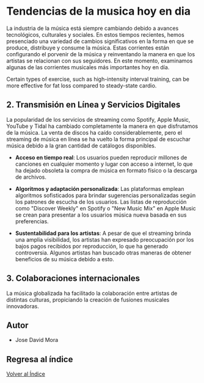 # Tendencias de la musica hoy en dia

La industria de la música está siempre cambiando debido a avances tecnológicos, culturales y sociales. En estos tiempos recientes, hemos presenciado una variedad de cambios significativos en la forma en que se produce, distribuye y consume la música. Estas corrientes están configurando el porvenir de la música y reinventando la manera en que los artistas se relacionan con sus seguidores. En este momento, examinamos algunas de las corrientes musicales más importantes hoy en día.

Certain types of exercise, such as high-intensity interval training, can be more effective for fat loss compared to steady-state cardio.

## 2. Transmisión en Línea y Servicios Digitales

La popularidad de los servicios de streaming como Spotify, Apple Music, YouTube y Tidal ha cambiado completamente la manera en que disfrutamos de la música. La venta de discos ha caído considerablemente, pero el streaming de música en línea se ha vuelto la forma principal de escuchar música debido a la gran cantidad de catálogos disponibles.

- **Acceso en tiempo real**: Los usuarios pueden reproducir millones de canciones en cualquier momento y lugar con acceso a internet, lo que ha dejado obsoleta la compra de música en formato físico o la descarga de archivos.

- **Algoritmos y adaptación personalizada**: Las plataformas emplean algoritmos sofisticados para brindar sugerencias personalizadas según los patrones de escucha de los usuarios. Las listas de reproducción como "Discover Weekly" en Spotify o "New Music Mix" en Apple Music se crean para presentar a los usuarios música nueva basada en sus preferencias.

- **Sustentabilidad para los artistas**: A pesar de que el streaming brinda una amplia visibilidad, los artistas han expresado preocupación por los bajos pagos recibidos por reproducción, lo que ha generado controversia. Algunos artistas han buscado otras maneras de obtener beneficios de su música debido a esto.

## 3. Colaboraciones internacionales

La música globalizada ha facilitado la colaboración entre artistas de distintas culturas, propiciando la creación de fusiones musicales innovadoras.

## Autor
- Jose David Mora

## Regresa al índice
[Volver al Índice](../README.md)